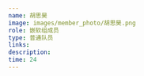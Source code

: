 ```yaml
---
name: 胡思昊
image: images/member_photo/胡思昊.png
role: 嵌软组成员
type: 普通队员
links:
description:
time: 24
---
```


